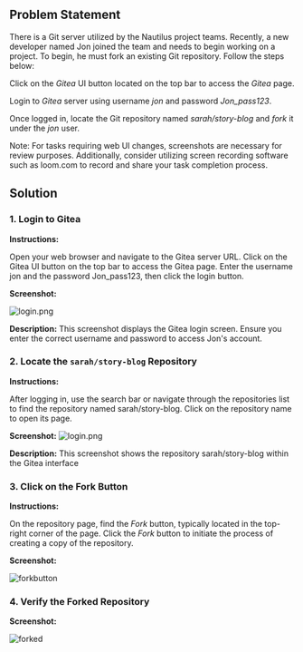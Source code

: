 ## Problem Statement

There is a Git server utilized by the Nautilus project teams. Recently, a new developer named Jon joined the team and needs to begin working on a project. To begin, he must fork an existing Git repository. Follow the steps below:

Click on the _Gitea_ UI button located on the top bar to access the _Gitea_ page.

Login to _Gitea_ server using username _jon_ and password _Jon_pass123_.

Once logged in, locate the Git repository named _sarah/story-blog_ and _fork_ it under the _jon_ user.

Note: For tasks requiring web UI changes, screenshots are necessary for review purposes. Additionally, consider utilizing screen recording software such as loom.com to record and share your task completion process.

## Solution

### 1. Login to Gitea

**Instructions:**

Open your web browser and navigate to the Gitea server URL.
Click on the Gitea UI button on the top bar to access the Gitea page.
Enter the username jon and the password Jon_pass123, then click the login button.

**Screenshot:**

![login.png](https://github.com/prudvikeshav/KodekloudEnginner/blob/fb726c18b0ecafbbed1da95b04eb13ea324871a2/GIT/images/login.png)

**Description:**
This screenshot displays the Gitea login screen. Ensure you enter the correct username and password to access Jon's account.

### 2. Locate the `sarah/story-blog` Repository

**Instructions:**

After logging in, use the search bar or navigate through the repositories list to find the repository named sarah/story-blog.
Click on the repository name to open its page.

**Screenshot:**
![login.png](https://github.com/prudvikeshav/KodekloudEnginner/blob/fb726c18b0ecafbbed1da95b04eb13ea324871a2/GIT/images/repo.png)

**Description:**
This screenshot shows the repository sarah/story-blog within the Gitea interface

### 3. Click on the Fork Button

**Instructions:**

On the repository page, find the _Fork_ button, typically located in the top-right corner of the page.
Click the _Fork_ button to initiate the process of creating a copy of the repository.

**Screenshot:**

![forkbutton](https://github.com/prudvikeshav/KodekloudEnginner/blob/main/GIT/images/forkbutton.png)

### 4. Verify the Forked Repository

**Screenshot:**

![forked](https://github.com/prudvikeshav/KodekloudEnginner/blob/fb726c18b0ecafbbed1da95b04eb13ea324871a2/GIT/images/forked.png)
